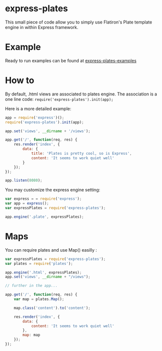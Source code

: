 # express-plates

  This small piece of code allow you to simply use Flatiron's Plate template engine in within Express framework.

# Example

Ready to run examples can be found at [express-plates-examples](https://github.com/ArnaudRinquin/express-plates-example)

# How to
By default, .html views are associated to plates engine. The association is a one line code: `require('express-plates').init(app);`

Here is a more detailed example:


``` js
app = require('express')();
require('express-plates').init(app);

app.set('views', __dirname + '/views');

app.get('/', function(req, res) {
    res.render('index', {
        data: {
            title: 'Plates is pretty cool, so is Express',
            content: 'It seems to work quiet well'
        }
    });
});

app.listen(8080);
```

You may customize the express engine setting:

``` js
var express = = require('express');
var app = express();
var expressPlates = require('express-plates');

app.engine('.plate', expressPlates);

```

# Maps
You can require plates and use Map() easilly :

```js
var expressPlates = require('express-plates');
var plates = require('plates');

app.engine('.html', expressPlates);
app.set('views', __dirname + "/views");

// further in the app...

app.get('/', function(req, res) {
    var map = plates.Map();

    map.class('content').to('content');

    res.render('index', {
        data: {
            content: 'It seems to work quiet well'
        },
        map: map
    });
});
```

